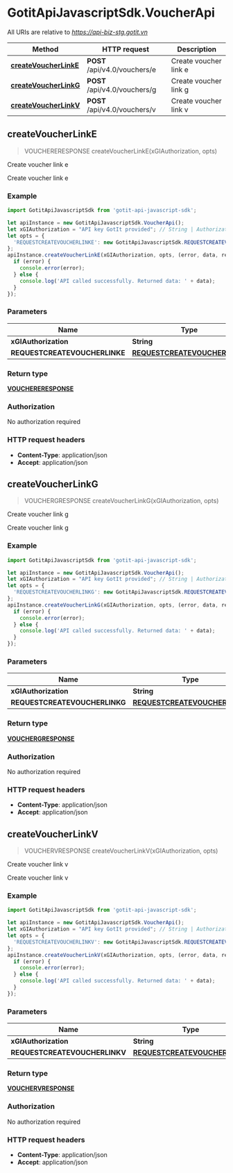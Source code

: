 # GotitApiJavascriptSdk.VoucherApi

All URIs are relative to *https://api-biz-stg.gotit.vn*

Method | HTTP request | Description
------------- | ------------- | -------------
[**createVoucherLinkE**](VoucherApi.md#createVoucherLinkE) | **POST** /api/v4.0/vouchers/e | Create voucher link e
[**createVoucherLinkG**](VoucherApi.md#createVoucherLinkG) | **POST** /api/v4.0/vouchers/g | Create voucher link g
[**createVoucherLinkV**](VoucherApi.md#createVoucherLinkV) | **POST** /api/v4.0/vouchers/v | Create voucher link v



## createVoucherLinkE

> VOUCHERERESPONSE createVoucherLinkE(xGIAuthorization, opts)

Create voucher link e

Create voucher link e

### Example

```javascript
import GotitApiJavascriptSdk from 'gotit-api-javascript-sdk';

let apiInstance = new GotitApiJavascriptSdk.VoucherApi();
let xGIAuthorization = "API key GotIt provided"; // String | Authorization
let opts = {
  'REQUESTCREATEVOUCHERLINKE': new GotitApiJavascriptSdk.REQUESTCREATEVOUCHERLINKE() // REQUESTCREATEVOUCHERLINKE | 
};
apiInstance.createVoucherLinkE(xGIAuthorization, opts, (error, data, response) => {
  if (error) {
    console.error(error);
  } else {
    console.log('API called successfully. Returned data: ' + data);
  }
});
```

### Parameters


Name | Type | Description  | Notes
------------- | ------------- | ------------- | -------------
 **xGIAuthorization** | **String**| Authorization | 
 **REQUESTCREATEVOUCHERLINKE** | [**REQUESTCREATEVOUCHERLINKE**](REQUESTCREATEVOUCHERLINKE.md)|  | [optional] 

### Return type

[**VOUCHERERESPONSE**](VOUCHERERESPONSE.md)

### Authorization

No authorization required

### HTTP request headers

- **Content-Type**: application/json
- **Accept**: application/json


## createVoucherLinkG

> VOUCHERGRESPONSE createVoucherLinkG(xGIAuthorization, opts)

Create voucher link g

Create voucher link g

### Example

```javascript
import GotitApiJavascriptSdk from 'gotit-api-javascript-sdk';

let apiInstance = new GotitApiJavascriptSdk.VoucherApi();
let xGIAuthorization = "API key GotIt provided"; // String | Authorization
let opts = {
  'REQUESTCREATEVOUCHERLINKG': new GotitApiJavascriptSdk.REQUESTCREATEVOUCHERLINKG() // REQUESTCREATEVOUCHERLINKG | 
};
apiInstance.createVoucherLinkG(xGIAuthorization, opts, (error, data, response) => {
  if (error) {
    console.error(error);
  } else {
    console.log('API called successfully. Returned data: ' + data);
  }
});
```

### Parameters


Name | Type | Description  | Notes
------------- | ------------- | ------------- | -------------
 **xGIAuthorization** | **String**| Authorization | 
 **REQUESTCREATEVOUCHERLINKG** | [**REQUESTCREATEVOUCHERLINKG**](REQUESTCREATEVOUCHERLINKG.md)|  | [optional] 

### Return type

[**VOUCHERGRESPONSE**](VOUCHERGRESPONSE.md)

### Authorization

No authorization required

### HTTP request headers

- **Content-Type**: application/json
- **Accept**: application/json


## createVoucherLinkV

> VOUCHERVRESPONSE createVoucherLinkV(xGIAuthorization, opts)

Create voucher link v

Create voucher link v

### Example

```javascript
import GotitApiJavascriptSdk from 'gotit-api-javascript-sdk';

let apiInstance = new GotitApiJavascriptSdk.VoucherApi();
let xGIAuthorization = "API key GotIt provided"; // String | Authorization
let opts = {
  'REQUESTCREATEVOUCHERLINKV': new GotitApiJavascriptSdk.REQUESTCREATEVOUCHERLINKV() // REQUESTCREATEVOUCHERLINKV | 
};
apiInstance.createVoucherLinkV(xGIAuthorization, opts, (error, data, response) => {
  if (error) {
    console.error(error);
  } else {
    console.log('API called successfully. Returned data: ' + data);
  }
});
```

### Parameters


Name | Type | Description  | Notes
------------- | ------------- | ------------- | -------------
 **xGIAuthorization** | **String**| Authorization | 
 **REQUESTCREATEVOUCHERLINKV** | [**REQUESTCREATEVOUCHERLINKV**](REQUESTCREATEVOUCHERLINKV.md)|  | [optional] 

### Return type

[**VOUCHERVRESPONSE**](VOUCHERVRESPONSE.md)

### Authorization

No authorization required

### HTTP request headers

- **Content-Type**: application/json
- **Accept**: application/json

